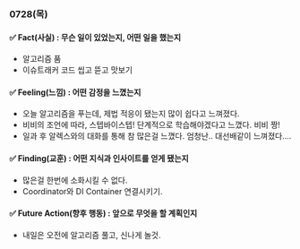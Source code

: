 ### 0728(목)

#### ✅ Fact(사실) : 무슨 일이 있었는지, 어떤 일을 했는지

- 알고리즘 품
- 이슈트래커 코드 씹고 뜯고 맛보기

#### ✅ Feeling(느낌) : 어떤 감정을 느꼈는지

- 오늘 알고리즘을 푸는데, 제법 적응이 됐는지 많이 쉽다고 느껴졌다.
- 비비의 조언에 따라, 스텝바이스텝! 단계적으로 학습해야겠다고 느꼈다. 비비 짱!
- 일과 후 알렉스와의 대화를 통해 참 많은걸 느꼈다. 엄청난.. 대선배같이 느껴졌다....

#### ✅ Finding(교훈) : 어떤 지식과 인사이트를 얻게 됐는지

- 많은걸 한번에 소화시킬 수 없다.
- Coordinator와 DI Container 연결시키기.

#### ✅ Future Action(향후 행동) : 앞으로 무엇을 할 계획인지

- 내일은 오전에 알고리즘 풀고, 신나게 놀것.
